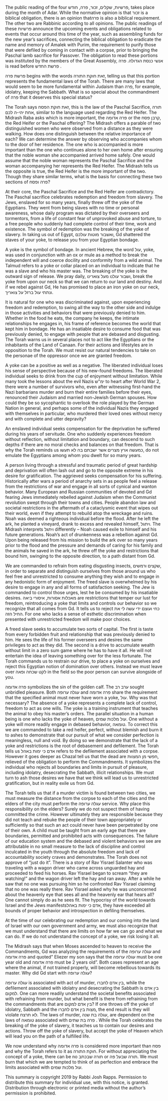 The public reading of the four פרשיות, שקלים, זכור, פרה, חודש, takes place during the month of Adar. While the normative opinion is that זכור is a biblical obligation, there is an opinion thatפרה  is also a biblical requirement. The other two are Rabbinic according to all opinions. The public readings of these פרשיות announce the upcoming events and obligations related to events that occur around this time of the year, such as assembling funds for the new year’s sacrifices, connecting the biblical obligation to eradicate the name and memory of Amalek with Purim, the requirement to purify those that were defiled by coming in contact with a corpse, prior to bringing the Paschal lamb sacrifice for Passover.  The obligation to read these portions was instituted by the members of the Great Assembly, אנשי כנסת הגדולה.  פרה is read before פרשת החדש .

פרשת פרה begins with the words זאת חוקת התורה, telling us that this portion represents the fundamental laws of the Torah.  There are many laws that would seem to be more fundamental within Judaism than פרה, for example, idolatry, keeping the Sabbath. What is so special about the commandment of פרה that it deserves this special status? 

The Torah says זאת חוקת הפסח, this is the law of the Paschal Sacrifice,   תורה אחת יהי-ה לכם, similar to the language used regarding the Red Heifer. The Midrash Raba asks which is more important, the פרה אדומה or the קרבן פסח, the Red Heifer or the Paschal offering? The Midrash offers a parable of two distinguished women who were observed from a distance as they were walking. How does one distinguish between the relative importance of each? We can determine the answer by observing who accompanies whom to the door of her residence. The one who is accompanied is more important than the one who continues alone to her own home after ensuring that the noble woman she accompanied arrived home safely. One would assume that the noble woman represents the Paschal Sacrifice and the woman accompanying her represents the Red Heifer. The Midrash tells us the opposite is true, the Red Heifer is the more important of the two. Though they share similar terms, what is the basis for connecting these two sections of פרה ופסח? 

At their core, the Paschal Sacrifice and the Red Heifer are contradictory. The Paschal sacrifice celebrates redemption and freedom from slavery. The Jews, enslaved for so many years, finally threw off the yoke of the Egyptians. They went from being slaves with no time or personal awareness, whose daily program was dictated by their overseers and tormentors, from a life of constant fear of unprovoked abuse and torture, to a free people who suddenly had complete control of their time, work and existence. The symbol of redemption was the breaking of the yoke of slavery. In taking us out of Egypt, ואשבור מוטות עולכם, Gd shattered the staves of your yoke, to release you from your Egyptian bondage. 

A yoke is the symbol of bondage. In ancient Hebrew, the word עול, yoke, was used in conjunction with an ox or mule as a method to break the independent will and coerce docility and conformity from a wild animal. The Talmud refers to a yoke or collar placed on an individual to indicate that he was a slave and who his master was. The breaking of the yoke is the outward sign of release. We pray daily, ושבור עולנו מעל צוארינו, break the yoke from upon our neck so that we can return to our land and destiny. And if we rebel against Gd, He has promised to place an iron yoke on our neck, ונתתי עול ברזל על צואריך.

It is natural for one who was discriminated against, upon experiencing freedom and redemption, to swing all the way to the other side and indulge in those activities and behaviors that were previously denied to him. Whether in the food he eats, the company he keeps, the intimate relationships he engages in, his frame of reference becomes the world that kept him in bondage. He has an insatiable desire to consume food that was previously denied, to engage with people that are debased and disgusting. The Torah warns us in several places not to act like the Egyptians or the inhabitants of the Land of Canaan. For their actions and lifestyles are in opposition to the Torah. We must resist our natural tendencies to take on the personae of the oppressor once we are granted freedom.

A yoke can be a positive as well as a negative. The liberated individual loses his sense of perspective because of his new-found freedoms. The liberated individual seeks to drink from the cup of enjoyment without limitation. While many took the lessons about the evil Nazis ימ"ש to heart after World War 2, there were a number of survivors who, even after witnessing first-hand the Nazi barbarians murder and burn their entire families before their eyes, renounced their Judaism and married non-Jewish German spouses. How could they be so sycophantic to overlook the role played by the German Nation in general, and perhaps some of the individual Nazis they engaged with themselves in particular, who murdered their loved ones without mercy and with complete and utter depravity? 

An enslaved individual seeks compensation for the deprivation he suffered during his years of servitude. One who suddenly experiences freedom without reflection, without limitation and boundary, can descend to such depths if there are no moral checks and balances on that freedom. That is why the Torah reminds us כמעשה ארץ מצרים אשר ישבתם בה לא תעשו, do not emulate the Egyptians among whom you dwelt for so many years.

A person living through a stressful and traumatic period of great hardship and deprivation will often lash out and go to the opposite extreme in his desire for gratification. The aggrieved seeks compensation for his suffering. Historically after wars a period of anarchy sets in as people feel a release from the restrictions of war and engage in all sorts of cynical and wanton behavior. Many European and Russian communities of devoted and Gd fearing Jews immediately rebelled against Judaism when the Communist revolution swept through their towns and cities. People abandon law and societal restrictions in the aftermath of a cataclysmic event that wipes out their world, even if they attempt to rebuild atop the wreckage and ruins. Noah was deemed a righteous individual before the flood. After he left the ark, he planted a vineyard, drank to excess and revealed himself, ויתגל. The Midrash interprets  ויתגל differently – Noah caused exile to himself and his future generations. Noah’s act of drunkenness was a rebellion against Gd. Upon being released from his mission to build the ark over so many years prior to the flood and the pressure and demands of caring for his family and the animals he saved in the ark, he threw off the yoke and restrictions that bound him, swinging to the opposite direction, to a path distant from Gd. 

We are commanded to refrain from eating disgusting insects, שקצים ורמשים, in order to separate and distinguish ourselves from those around us who feel free and unrestricted to consume anything they wish and to engage in any hedonistic form of enjoyment. The freed slave is overwhelmed by his desire to engage in any and all forms of satisfaction seeking. The Jew is commanded to control those urges, lest he be consumed by his insatiable desires. מאכלות אסורות, איסורי ביאה are restrictions that temper our lust for freedom, reintroducing a yoke that limits and controls our behavior so we recognize that all comes from Gd. It tells us to reject כחי ועוצם ידי עשה לי את החיל הזה. For one who lacks a sense of esthetic discrimination when presented with unrestricted freedom will make poor choices.

A freed slave seeks to accumulate two sorts of capital. The first is taste from every forbidden fruit and relationship that was previously denied to him. He sees the life of his former overseers and desires the same privileges to act as they did. The second is a drive to accumulate wealth without limit in a zero sum game where he has to have it all. He will not entertain the idea of leaving something over for the less fortunate. The Torah commands us to restrain our drive, to place a yoke on ourselves and reject this Egyptian notion of domination over others. Instead we must leave over לקט שכחה ופאה in the field so the poor person can survive alongside of you. 

פרה אדומה symbolizes the sin of the golden calf. The ערב רב sought unbridled pleasure. Both עגלה ערופה and פרה אדומה share the requirement that the specified animal must never have worn a yoke, עול. Why was that necessary? The absence of a yoke represents a complete lack of control, freedom to act as one wills. The yoke is a training instrument that teaches the animal to obey his master’s orders. The parallel situation in a human being is one who lacks the yoke of heaven, עול מלכות שמים. One without a yoke will more readily engage in debased behavior, טומאה. To correct this we are commanded to take a red heifer, perfect, without blemish and burn it to ashes to demonstrate that our pursuit of what we consider perfection is meaningless, null and void. By doing so we demonstrate that the lack of a yoke and restrictions is the root of debasement and defilement. The Torah tells us אדם כי ימות באהל refers to the defilement associated with a corpse. However it goes deeper as Chazal tell us that the dead are חפשי מן המצוות, relieved of the obligation to perform the Commandments. It symbolizes the individual who rejects all boundaries and limits in pursuit of pleasure, including idolatry, desecrating the Sabbath, illicit relationships. We must turn to ash those desires we have that we think will lead us to unrestricted gratification, but in reality exile us from Gd.

The Torah tells us that if a murder victim is found between two cities, we must measure the distance from the corpse to each of the cities and the elders of the city must perform the עגלה ערופה service. Why place this responsibility on the elders? Surely we do not suspect them of having committed the crime. However ultimately they are responsible because they did not teach and rebuke the people of their town appropriately or sufficiently so that such an act could never have been perpetrated by one of their own. A child must be taught from an early age that there are boundaries, permitted and prohibited acts with consequences. The failure of our education system and the debased and violent behaviors we see are attributable in no small measure to the lack of discipline and control inculcated in the youth through the absolute freedom and lack of accountability society craves and demonstrates. The Torah does not approve of “just do it”.  There is a story of Rav Yisrael Salanter who was traveling with a wagon driver who came across unguarded hay and proceeded to feed his horses. Rav Yisrael began to scream “they are watching!” and the wagon driver left the hay and ran away. After a while he saw that no one was pursuing him so he confronted Rav Yisrael claiming that no one was really there. Rav Yisrael asked why he was unconcerned about the heavenly eye that sees all and the heavenly ear that hears all? One cannot simply do as he sees fit. The hypocrisy of the world towards Israel and the Jews manifestsאדם כי ימות באהל, they have exceeded all bounds of proper behavior and introspection in defiling themselves.

At the time of our celebrating our redemption and our coming into the land of Israel with our own government and army, we must also recognize that we must understand that there are limits on how far we can go and what we can do. If we do not understand the concept of a yoke, we risk losing it all.


The Midrash says that when Moses ascended to heaven to receive the Commandments, Gd was analyzing the requirements of the עגלה ערופה and פרה אדומה and quoted” Eliezer my son says that the עגלה ערופה must be one year old and פרה אדומה must be 2 years old”. Both cases represent an age where the animal, if not trained properly, will become rebellious towards its master.  Why did Gd start with עגלה ערופה?

עגלה ערופה is associated with act of murder, בין אדם לחברו, while the defilement associated with idolatry and desecrating the Sabbath is בין אדם למקום. One can more readily understand the societal benefits associated with refraining from murder, but what benefit is there from refraining from the commandments that are בין אדם למקום? If one throws off the yoke of idolatry, Sabbath and the מצות בין אדם לחברו, the end result is they will violate לא תרצח. The laws of murder, עגלה בת שנה, are dependent on the laws of טומאה associated with פרה בת שתים . While the Torah celebrates the breaking of the yoke of slavery, it teaches us to contain our desires and actions. Throw off the yoke of slavery, but accept the yoke of Heaven which will lead you on the path of a fulfilled life. 

We now understand why פרה אדומה is considered more important than פסח and why the Torah refers to it as חוקת התורה. For without appreciating the concept of a yoke, there can be no תורה שבכתב or תורה שבעל פה. We must burn that which we are tempted to think of as perfection and embrace the limits associated with עול מלכות שמים.

This summary is copyright 2019 by Rabbi Josh Rapps. Permission to distribute this summary for individual use, with this notice, is granted. Distribution through electronic or printed media without the author’s permission is prohibited.


